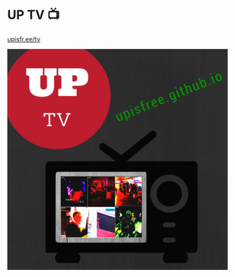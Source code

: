 # UP TV :tv:
[upisfr.ee/tv](https://upisfr.ee/tv)

![Logo by one TV fan](assets/readme.jpg?raw=true "Logo by one TV fan")
